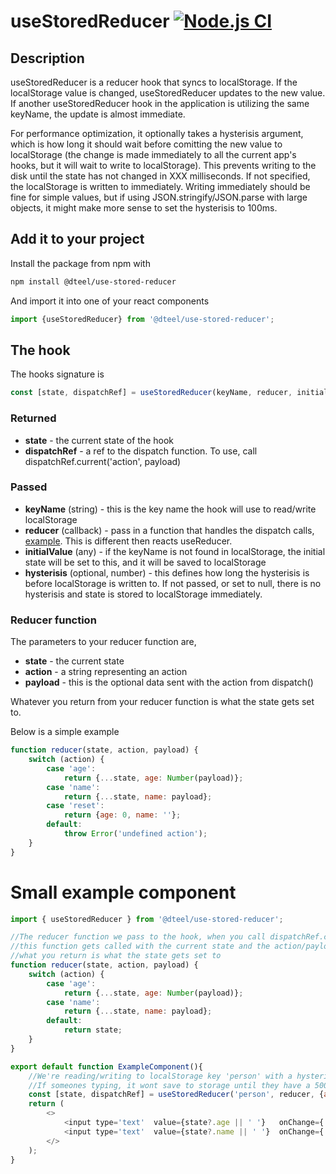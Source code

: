 # useStoredReducer [![Node.js CI](https://github.com/danielteel/use-stored-reducer/actions/workflows/node.js.yml/badge.svg?branch=main)](https://github.com/danielteel/use-stored-reducer/actions/workflows/node.js.yml)

## Description
useStoredReducer is a reducer hook that syncs to localStorage. If the localStorage value is changed, useStoredReducer updates to the new value. If another useStoredReducer hook in the application is utilizing the same keyName, the update is almost immediate. 

For performance optimization, it optionally takes a hysterisis argument, which is how long it should wait before comitting the new value to localStorage (the change is made immediately to all the current app's hooks, but it will wait to write to localStorage). This prevents writing to the disk until the state has not changed in XXX milliseconds. If not specified, the localStorage is written to immediately. Writing immediately should be fine for simple values, but if using JSON.stringify/JSON.parse with large objects, it might make more sense to set the hysterisis to 100ms.

## Add it to your project
Install the package from npm with
```sh
npm install @dteel/use-stored-reducer
```
And import it into one of your react components
```javascript
import {useStoredReducer} from '@dteel/use-stored-reducer';
```

## The hook

The hooks signature is 
```javascript
const [state, dispatchRef] = useStoredReducer(keyName, reducer, initialValue, withHysterisis=null)
```
### Returned
- **state** - the current state of the hook
- **dispatchRef** - a ref to the dispatch function. To use, call dispatchRef.current('action', payload)

### Passed
- **keyName** (string)   - this is the key name the hook will use to read/write localStorage
- **reducer** (callback) - pass in a function that handles the dispatch calls, [example](#reducer-function). This is different then reacts useReducer.
- **initialValue** (any) - if the keyName is not found in localStorage, the initial state will be set to this, and it will be saved to localStorage
- **hysterisis** (optional, number) - this defines how long the hysterisis is before localStorage is written to. If not passed, or set to null, there is no hysterisis and state is stored to localStorage immediately.


### Reducer function
The parameters to your reducer function are,
- **state** - the current state
- **action** - a string representing an action
- **payload** - this is the optional data sent with the action from dispatch()

Whatever you return from your reducer function is what the state gets set to.

Below is a simple example
```javascript
function reducer(state, action, payload) {
    switch (action) {
        case 'age':
            return {...state, age: Number(payload)};
        case 'name':
            return {...state, name: payload};
        case 'reset':
            return {age: 0, name: ''};
        default:
            throw Error('undefined action');
    }
}
```

# Small example component
```javascript
import { useStoredReducer } from '@dteel/use-stored-reducer';

//The reducer function we pass to the hook, when you call dispatchRef.current(action, payload) 
//this function gets called with the current state and the action/payload you passed to it.
//what you return is what the state gets set to
function reducer(state, action, payload) {
    switch (action) {
        case 'age':
            return {...state, age: Number(payload)};
        case 'name':
            return {...state, name: payload};
        default:
            return state;
    }
}

export default function ExampleComponent(){
    //We're reading/writing to localStorage key 'person' with a hysterisis of 500ms
    //If someones typing, it wont save to storage until they have a 500ms break in key events
    const [state, dispatchRef] = useStoredReducer('person', reducer, {age: 0, name: ''}, 500);
    return (
        <>
            <input type='text'  value={state?.age || ' '}   onChange={ (e) => dispatchRef.current('age', e.target.value) } />
            <input type='text'  value={state?.name || ' '}  onChange={ (e) => dispatchRef.current('name', e.target.value) } />
        </>
    );
}
```


